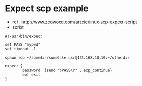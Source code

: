 # Expect scp example
+ ref : http://www.zedwood.com/article/linux-scp-expect-script
+ script
```
#!/usr/bin/expect

set PASS "mypwd"
set timeout -1

spawn scp ~/somedir/somefile usr@192.168.10.10:~/otherdir

expect {
        password: {send "$PASS\r" ; exp_continue}
        eof exit
}
```